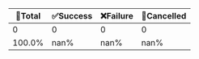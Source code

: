 🚀Total|✅Success|❌Failure|🚫Cancelled|
-----|-------|-------|-------|
0|0|0|0|
100.0%|nan%|nan%|nan%|

